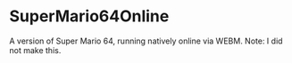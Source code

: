 # SuperMario64Online
A version of Super Mario 64, running natively online via WEBM. Note: I did not make this. 
